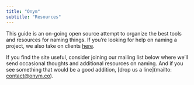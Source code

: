 ```yaml
---
title: "Onym"
subtitle: "Resources"
---
```


This guide is an on-going open source attempt to organize the best
tools and resources for naming things. If you’re looking for help on
naming a project, we also take on clients [here](https://onym.co).

If you find the site useful, consider joining our mailing list below
where we’ll send occasional thoughts and additional resources on
naming. And if you see something that would be a good addition, [drop us a
line](mailto: contact@onym.co).
